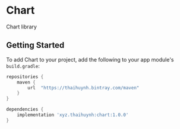 Chart
=====

Chart library

Getting Started
---------------

To add Chart to your project, add the following to your app module's `build.gradle`:

```groovy
repositories {
    maven {
        url  "https://thaihuynh.bintray.com/maven"
    }
}

dependencies {
    implementation 'xyz.thaihuynh:chart:1.0.0'
}
```